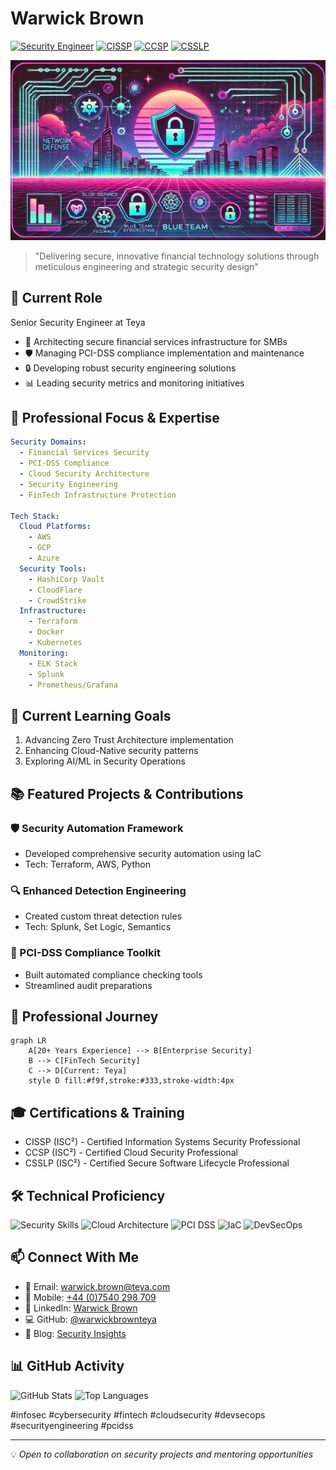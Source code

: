 # Warwick Brown
[![Security Engineer](https://img.shields.io/badge/Senior%20Security%20Engineer-Teya-blue)](https://teya.com)
[![CISSP](https://img.shields.io/badge/CISSP-Certified-red)](https://www.isc2.org/Certifications/CISSP)
[![CCSP](https://img.shields.io/badge/CCSP-Certified-red)](https://www.isc2.org/Certifications/CCSP)
[![CSSLP](https://img.shields.io/badge/CSSLP-Certified-red)](https://www.isc2.org/Certifications/CSSLP)

![Security Banner](https://raw.githubusercontent.com/warwickbrownteya/warwickbrownteya/main/assets/security-banner.webp)

> "Delivering secure, innovative financial technology solutions through meticulous engineering and strategic security design"

## 🚀 Current Role
Senior Security Engineer at Teya
- 🏢 Architecting secure financial services infrastructure for SMBs
- 🛡️ Managing PCI-DSS compliance implementation and maintenance
- 🔒 Developing robust security engineering solutions
- 📊 Leading security metrics and monitoring initiatives

## 👀 Professional Focus & Expertise
```yaml
Security Domains:
  - Financial Services Security
  - PCI-DSS Compliance
  - Cloud Security Architecture
  - Security Engineering
  - FinTech Infrastructure Protection

Tech Stack:
  Cloud Platforms:
    - AWS
    - GCP
    - Azure
  Security Tools:
    - HashiCorp Vault
    - CloudFlare
    - CrowdStrike
  Infrastructure:
    - Terraform
    - Docker
    - Kubernetes
  Monitoring:
    - ELK Stack
    - Splunk
    - Prometheus/Grafana
```

## 🌱 Current Learning Goals
1. Advancing Zero Trust Architecture implementation
2. Enhancing Cloud-Native security patterns
3. Exploring AI/ML in Security Operations

## 📚 Featured Projects & Contributions

### 🛡️ Security Automation Framework
- Developed comprehensive security automation using IaC
- Tech: Terraform, AWS, Python

### 🔍 Enhanced Detection Engineering
- Created custom threat detection rules
- Tech: Splunk, Set Logic, Semantics

### 🔐 PCI-DSS Compliance Toolkit
- Built automated compliance checking tools
- Streamlined audit preparations

## 💼 Professional Journey
```mermaid
graph LR
    A[20+ Years Experience] --> B[Enterprise Security]
    B --> C[FinTech Security]
    C --> D[Current: Teya]
    style D fill:#f9f,stroke:#333,stroke-width:4px
```

## 🎓 Certifications & Training
- CISSP (ISC²) - Certified Information Systems Security Professional
- CCSP (ISC²) - Certified Cloud Security Professional
- CSSLP (ISC²) - Certified Secure Software Lifecycle Professional

## 🛠️ Technical Proficiency
![Security Skills](https://img.shields.io/badge/Security-Advanced-red)
![Cloud Architecture](https://img.shields.io/badge/Cloud-Expert-blue)
![PCI DSS](https://img.shields.io/badge/PCI--DSS-Certified-green)
![IaC](https://img.shields.io/badge/IaC-Advanced-yellow)
![DevSecOps](https://img.shields.io/badge/DevSecOps-Expert-purple)

## 📫 Connect With Me
- 📧 Email: warwick.brown@teya.com
- 📱 Mobile: [+44 (0)7540 298 709](tel:+447540298709)
- 🔗 LinkedIn: [Warwick Brown](https://www.linkedin.com/in/warwick-brown-1a66a58)
- 💻 GitHub: [@warwickbrownteya](https://github.com/warwickbrownteya)
- 📝 Blog: [Security Insights](https://medium.com/@warwickbrown)

## 📊 GitHub Activity
![GitHub Stats](https://github-readme-stats.vercel.app/api?username=warwickbrownteya&show_icons=true&theme=radical)
![Top Languages](https://github-readme-stats.vercel.app/api/top-langs/?username=warwickbrownteya&layout=compact&theme=radical)

#infosec #cybersecurity #fintech #cloudsecurity #devsecops #securityengineering #pcidss

---
💡 *Open to collaboration on security projects and mentoring opportunities*
